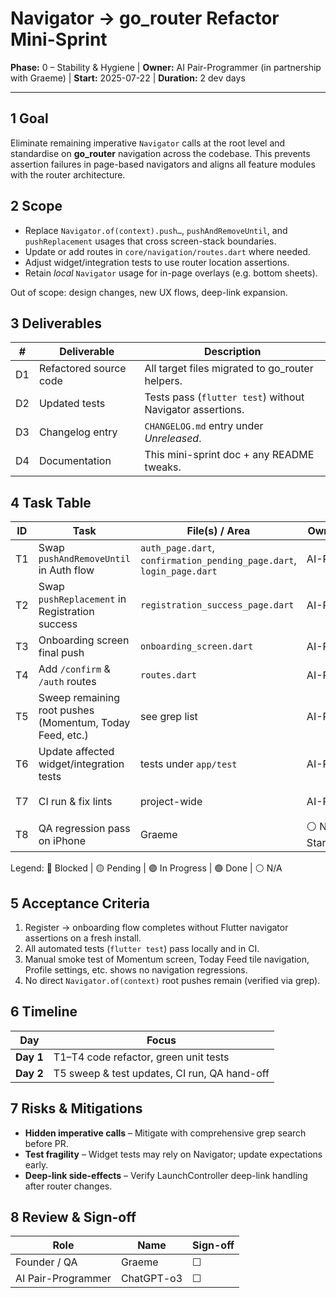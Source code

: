# Navigator → go_router Refactor Mini-Sprint

**Phase:** 0 – Stability & Hygiene  |  **Owner:** AI Pair-Programmer (in partnership with Graeme)  |  **Start:** 2025-07-22  |  **Duration:** 2 dev days

---

## 1 Goal
Eliminate remaining imperative `Navigator` calls at the root level and standardise on **go_router** navigation across the codebase. This prevents assertion failures in page-based navigators and aligns all feature modules with the router architecture.

## 2 Scope
* Replace `Navigator.of(context).push…`, `pushAndRemoveUntil`, and `pushReplacement` usages that cross screen-stack boundaries.
* Update or add routes in `core/navigation/routes.dart` where needed.
* Adjust widget/integration tests to use router location assertions.
* Retain *local* `Navigator` usage for in-page overlays (e.g. bottom sheets).

Out of scope: design changes, new UX flows, deep-link expansion.

## 3 Deliverables
| # | Deliverable | Description |
|---|-------------|-------------|
| D1 | Refactored source code | All target files migrated to go_router helpers. |
| D2 | Updated tests | Tests pass (`flutter test`) without Navigator assertions. |
| D3 | Changelog entry | `CHANGELOG.md` entry under *Unreleased*. |
| D4 | Documentation | This mini-sprint doc + any README tweaks. |

## 4 Task Table
| ID | Task | File(s) / Area | Owner | Status |
|----|------|----------------|-------|--------|
| T1 | Swap `pushAndRemoveUntil` in Auth flow | `auth_page.dart`, `confirmation_pending_page.dart`, `login_page.dart` | AI-PG | ✅ Complete |
| T2 | Swap `pushReplacement` in Registration success | `registration_success_page.dart` | AI-PG | ✅ Complete |
| T3 | Onboarding screen final push | `onboarding_screen.dart` | AI-PG | ✅ Complete |
| T4 | Add `/confirm` & `/auth` routes | `routes.dart` | AI-PG | ✅ Complete |
| T5 | Sweep remaining root pushes (Momentum, Today Feed, etc.) | see grep list | AI-PG | ✅ Complete |
| T6 | Update affected widget/integration tests | tests under `app/test` | AI-PG | ✅ Complete |
| T7 | CI run & fix lints | project-wide | AI-PG | 🟡 Pending |
| T8 | QA regression pass on iPhone | Graeme | ⚪ Not Started |

Legend: 🔴 Blocked  |  🟡 Pending  |  🟣 In Progress  |  🟢 Done  |  ⚪ N/A

## 5 Acceptance Criteria
1. Register → onboarding flow completes without Flutter navigator assertions on a fresh install.
2. All automated tests (`flutter test`) pass locally and in CI.
3. Manual smoke test of Momentum screen, Today Feed tile navigation, Profile settings, etc. shows no navigation regressions.
4. No direct `Navigator.of(context)` root pushes remain (verified via grep).

## 6 Timeline
| Day | Focus |
|-----|-------|
| **Day 1** | T1–T4 code refactor, green unit tests |
| **Day 2** | T5 sweep & test updates, CI run, QA hand-off |

## 7 Risks & Mitigations
* **Hidden imperative calls** – Mitigate with comprehensive grep search before PR.
* **Test fragility** – Widget tests may rely on Navigator; update expectations early.
* **Deep-link side-effects** – Verify LaunchController deep-link handling after router changes.

## 8 Review & Sign-off
| Role | Name | Sign-off |
|------|------|----------|
| Founder / QA | Graeme | ☐ |
| AI Pair-Programmer | ChatGPT-o3 | ☐ | 